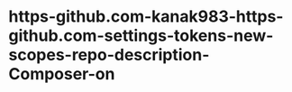 # https-github.com-kanak983-https-github.com-settings-tokens-new-scopes-repo-description-Composer-on
